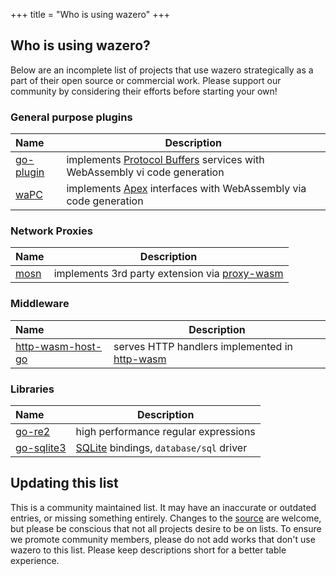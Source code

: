 +++
title = "Who is using wazero"
+++

## Who is using wazero?

Below are an incomplete list of projects that use wazero strategically as a
part of their open source or commercial work. Please support our community by
considering their efforts before starting your own!

### General purpose plugins

| Name           | Description                                                                   |
|:---------------|-------------------------------------------------------------------------------|
| [go-plugin][2] | implements [Protocol Buffers][8] services with WebAssembly vi code generation |
| [waPC][5]      | implements [Apex][6] interfaces with WebAssembly via code generation          |

### Network Proxies

| Name      | Description                                         |
|:----------|-----------------------------------------------------|
| [mosn][9] | implements 3rd party extension via [proxy-wasm][10] |

### Middleware

| Name                   | Description                                        |
|:-----------------------|----------------------------------------------------|
| [http-wasm-host-go][3] | serves HTTP handlers implemented in [http-wasm][4] |

### Libraries

| Name             | Description                                  |
|:-----------------|----------------------------------------------|
| [go-re2][7]      | high performance regular expressions         |
| [go-sqlite3][11] | [SQLite][12] bindings, `database/sql` driver |

## Updating this list

This is a community maintained list. It may have an inaccurate or outdated
entries, or missing something entirely. Changes to the [source][1] are
welcome, but please be conscious that not all projects desire to be on lists.
To ensure we promote community members, please do not add works that don't use
wazero to this list. Please keep descriptions short for a better table
experience.

[1]: https://github.com/tetratelabs/wazero/tree/main/site/content/community/users.md

[2]: https://github.com/knqyf263/go-plugin

[3]: https://github.com/http-wasm/http-wasm-host-go

[4]: https://http-wasm.io

[5]: https://wapc.io

[6]: https://apexlang.io

[7]: https://github.com/wasilibs/go-re2

[8]: https://protobuf.dev/overview/

[9]: https://mosn.io/

[10]: https://github.com/proxy-wasm/spec

[11]: https://github.com/ncruces/go-sqlite3

[12]: https://sqlite.org
